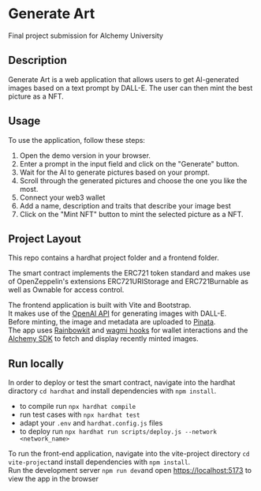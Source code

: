 # Generate Art

Final project submission for Alchemy University

## Description

Generate Art is a web application that allows users to get AI-generated images based on a text prompt by DALL-E. The user can then mint the best picture as a NFT.

## Usage

To use the application, follow these steps:

1. Open the demo version in your browser.
2. Enter a prompt in the input field and click on the "Generate" button.
3. Wait for the AI to generate pictures based on your prompt.
4. Scroll through the generated pictures and choose the one you like the most.
5. Connect your web3 wallet
6. Add a name, description and traits that describe your image best
7. Click on the "Mint NFT" button to mint the selected picture as a NFT.

## Project Layout

This repo contains a hardhat project folder and a frontend folder.

The smart contract implements the ERC721 token standard and makes use of OpenZeppelin's extensions ERC721URIStorage and ERC721Burnable as well as Ownable for access control.

The frontend application is built with Vite and Bootstrap.  
It makes use of the [OpenAI API](https://platform.openai.com/docs/introduction) for generating images with DALL-E.  
Before minting, the image and metadata are uploaded to [Pinata](https://www.pinata.cloud/).  
The app uses [Rainbowkit](https://www.rainbowkit.com/) and [wagmi hooks](https://wagmi.sh/) for wallet interactions and the [Alchemy SDK](https://docs.alchemy.com/reference/alchemy-sdk-quickstart) to fetch and display recently minted images.

## Run locally

In order to deploy or test the smart contract, navigate into the hardhat diractory `cd hardhat` and install dependencies with `npm install`.

- to compile run `npx hardhat compile`
- run test cases with `npx hardhat test`
- adapt your `.env` and `hardhat.config.js` files
- to deploy run `npx hardhat run scripts/deploy.js --network <network_name>`

To run the front-end application, navigate into the vite-project directory `cd vite-project`and install dependencies with `npm install`.  
Run the development server `npm run dev`and open [https://localhost:5173](https://localhost:5173) to view the app in the browser

